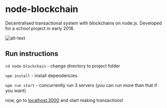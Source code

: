# node-blockchain

Decentralised transactional system with blockchains on node.js. Developed for a school project in early 2018.

![alt-text](https://imgur.com/1UVJPML.jpg "now with portals")

## Run instructions
`cd node-blockchain` - change directory to project folder

`npm install` - install dependencies

`npm run start` - concurrently run 3 servers (you can run more than that if you want)

now, go to [localhost:3000](http://localhost:3000) and start making transactions!


